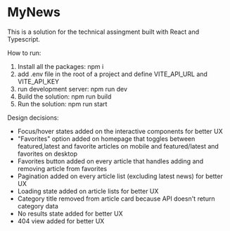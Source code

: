 # MyNews

This is a solution for the technical assingment built with React and Typescript.

How to run:

1.  Install all the packages: npm i
2.  add .env file in the root of a project and define VITE_API_URL and VITE_API_KEY
3.  run development server: npm run dev
4.  Build the solution: npm run build
5.  Run the solution: npm run start

Design decisions:

- Focus/hover states added on the interactive components for better UX
- "Favorites" option added on homepage that toggles between featured,latest and favorite articles on mobile and featured/latest and favorites on desktop
- Favorites button added on every article that handles adding and removing article from favorites
- Pagination added on every article list (excluding latest news) for better UX
- Loading state added on article lists for better UX
- Category title removed from article card because API doesn't return category data
- No results state added for better UX
- 404 view added for better UX
